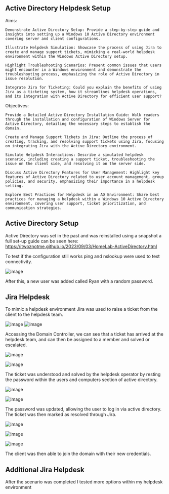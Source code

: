 ## Active Directory Helpdesk Setup

Aims:

    Demonstrate Active Directory Setup: Provide a step-by-step guide and insights into setting up a Windows 10 Active Directory environment covering server and client configurations.

    Illustrate Helpdesk Simulation: Showcase the process of using Jira to create and manage support tickets, mimicking a real-world helpdesk environment within the Windows Active Directory setup.

    Highlight Troubleshooting Scenarios: Present common issues that users might encounter in a Windows environment and demonstrate the troubleshooting process, emphasizing the role of Active Directory in issue resolution.

    Integrate Jira for Ticketing: Could you explain the benefits of using Jira as a ticketing system, how it streamlines helpdesk operations, and its integration with Active Directory for efficient user support?

Objectives:

    Provide a Detailed Active Directory Installation Guide: Walk readers through the installation and configuration of Windows Server for Active Directory, detailing the necessary steps to establish the domain.

    Create and Manage Support Tickets in Jira: Outline the process of creating, tracking, and resolving support tickets using Jira, focusing on integrating Jira with the Active Directory environment.

    Simulate Helpdesk Interactions: Describe a simulated helpdesk scenario, including creating a support ticket, troubleshooting the issue on the client side, and resolving it on the server side.

    Discuss Active Directory Features for User Management: Highlight key features of Active Directory related to user account management, group policies, and security, emphasizing their importance in a helpdesk setting.

    Explore Best Practices for Helpdesk in an AD Environment: Share best practices for managing a helpdesk within a Windows 10 Active Directory environment, covering user support, ticket prioritization, and communication strategies.

## Active Directory Setup

Active Directory was set in the past and was reinstalled using a snapshot a full set-up guide can be seen here: https://itwoznotme.github.io/2023/09/03/HomeLab-ActiveDirectory.html

To test if the configuration still works ping and nslookup were used to test connectivity.

![image](https://github.com/ItWozNotMe/itwoznotme.github.io/assets/74746341/70d0a5fa-3822-4623-9932-f7b6122eec04)

After this, a new user was added called Ryan with a random password.

## Jira Helpdesk

To mimic a helpdesk environment Jira was used to raise a ticket from the client to the helpdesk team.

![image](https://github.com/ItWozNotMe/itwoznotme.github.io/assets/74746341/064593d5-fceb-45bf-81ee-3bc0c5e92fb0)
![image](https://github.com/ItWozNotMe/itwoznotme.github.io/assets/74746341/ed5e6a92-7d73-4ea5-aba7-cac14000fa65)

Accessing the Domain Controller, we can see that a ticket has arrived at the helpdesk team, and can then be assigned to a member and solved or escalated.

![image](https://github.com/ItWozNotMe/itwoznotme.github.io/assets/74746341/8764fac2-a499-497f-8cf6-e876c53c04ee)

![image](https://github.com/ItWozNotMe/itwoznotme.github.io/assets/74746341/58bd04c8-2c51-4d85-910a-9f0232af98a2)

The ticket was understood and solved by the helpdesk operator by resting the password within the users and computers section of active directory.

![image](https://github.com/ItWozNotMe/itwoznotme.github.io/assets/74746341/adc9b185-5d95-4ed6-97f9-ca49dddf956a)

![image](https://github.com/ItWozNotMe/itwoznotme.github.io/assets/74746341/a210365e-bc77-4c01-86bc-8e944ce33946)

The password was updated, allowing the user to log in via active directory. The ticket was then marked as resolved through Jira.

![image](https://github.com/ItWozNotMe/itwoznotme.github.io/assets/74746341/16db4707-22ed-497e-aa2a-03bc09bd5e7e)

![image](https://github.com/ItWozNotMe/itwoznotme.github.io/assets/74746341/8c27f36b-23c2-4ac6-82a8-e1be7a4c758f)

![image](https://github.com/ItWozNotMe/itwoznotme.github.io/assets/74746341/d58cacde-c64b-45e9-b789-763e9224bf86)

The client was then able to join the domain with their new credentials.

## Additional Jira Helpdesk

After the scenario was completed I tested more options within my helpdesk environment
